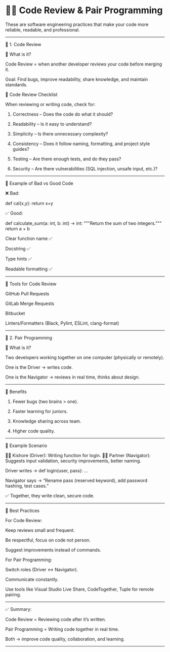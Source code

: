 # 👨‍💻 Code Review & Pair Programming

These are software engineering practices that make your code more reliable, readable, and professional.


---

🔹 1. Code Review

🔸 What is it?

Code Review = when another developer reviews your code before merging it.

Goal: Find bugs, improve readability, share knowledge, and maintain standards.


🔸 Code Review Checklist

When reviewing or writing code, check for:

1. Correctness – Does the code do what it should?


2. Readability – Is it easy to understand?


3. Simplicity – Is there unnecessary complexity?


4. Consistency – Does it follow naming, formatting, and project style guides?


5. Testing – Are there enough tests, and do they pass?


6. Security – Are there vulnerabilities (SQL injection, unsafe input, etc.)?




---

🔸 Example of Bad vs Good Code

❌ Bad:

def cal(x,y): return x+y

✅ Good:

def calculate_sum(a: int, b: int) -> int:
    """Return the sum of two integers."""
    return a + b

Clear function name ✅

Docstring ✅

Type hints ✅

Readable formatting ✅



---

🔸 Tools for Code Review

GitHub Pull Requests

GitLab Merge Requests

Bitbucket

Linters/Formatters (Black, Pylint, ESLint, clang-format)



---

🔹 2. Pair Programming

🔸 What is it?

Two developers working together on one computer (physically or remotely).

One is the Driver → writes code.

One is the Navigator → reviews in real time, thinks about design.



---

🔸 Benefits

1. Fewer bugs (two brains > one).


2. Faster learning for juniors.


3. Knowledge sharing across team.


4. Higher code quality.




---

🔸 Example Scenario

👨‍💻 Kishore (Driver): Writing function for login.
👩‍💻 Partner (Navigator): Suggests input validation, security improvements, better naming.

Driver writes → def login(user, pass): ...

Navigator says → “Rename pass (reserved keyword), add password hashing, test cases.”


✅ Together, they write clean, secure code.


---

🔹 Best Practices

For Code Review:

Keep reviews small and frequent.

Be respectful, focus on code not person.

Suggest improvements instead of commands.


For Pair Programming:

Switch roles (Driver ↔ Navigator).

Communicate constantly.

Use tools like Visual Studio Live Share, CodeTogether, Tuple for remote pairing.




---

✅ Summary:

Code Review = Reviewing code after it’s written.

Pair Programming = Writing code together in real time.

Both → improve code quality, collaboration, and learning.



---
